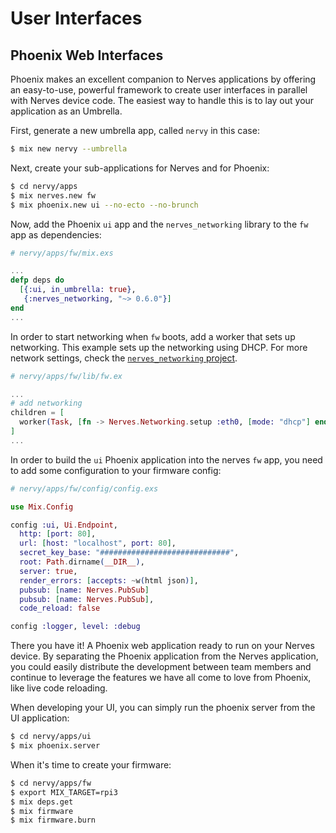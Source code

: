 # User Interfaces

## Phoenix Web Interfaces

Phoenix makes an excellent companion to Nerves applications by offering an easy-to-use, powerful framework to create user interfaces in parallel with Nerves device code.
The easiest way to handle this is to lay out your application as an Umbrella.

First, generate a new umbrella app, called `nervy` in this case:

```bash
$ mix new nervy --umbrella
```

Next, create your sub-applications for Nerves and for Phoenix:

```bash
$ cd nervy/apps
$ mix nerves.new fw
$ mix phoenix.new ui --no-ecto --no-brunch
```

Now, add the Phoenix `ui` app and the `nerves_networking` library to the `fw` app as dependencies:

```elixir
# nervy/apps/fw/mix.exs

...
defp deps do
  [{:ui, in_umbrella: true},
   {:nerves_networking, "~> 0.6.0"}]
end
...
```

In order to start networking when `fw` boots, add a worker that sets up networking.
This example sets up the networking using DHCP.
For more network settings, check the [`nerves_networking` project](https://github.com/nerves-project/nerves_networking).

```elixir
# nervy/apps/fw/lib/fw.ex

...
# add networking
children = [
  worker(Task, [fn -> Nerves.Networking.setup :eth0, [mode: "dhcp"] end], restart: :transient)
]
...
```

In order to build the `ui` Phoenix application into the nerves `fw` app, you need to add some configuration to your firmware config:

```elixir
# nervy/apps/fw/config/config.exs

use Mix.Config

config :ui, Ui.Endpoint,
  http: [port: 80],
  url: [host: "localhost", port: 80],
  secret_key_base: "#############################",
  root: Path.dirname(__DIR__),
  server: true,
  render_errors: [accepts: ~w(html json)],
  pubsub: [name: Nerves.PubSub]
  pubsub: [name: Nerves.PubSub],
  code_reload: false

config :logger, level: :debug
```

There you have it!
A Phoenix web application ready to run on your Nerves device.
By separating the Phoenix application from the Nerves application, you could easily distribute the development between team members and continue to leverage the features we have all come to love from Phoenix, like live code reloading.

When developing your UI, you can simply run the phoenix server from the UI application:

```bash
$ cd nervy/apps/ui
$ mix phoenix.server
```

When it's time to create your firmware:

```bash
$ cd nervy/apps/fw
$ export MIX_TARGET=rpi3
$ mix deps.get
$ mix firmware
$ mix firmware.burn
```

